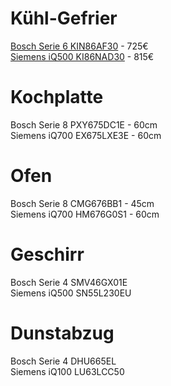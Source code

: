 # Kühl-Gefrier

[Bosch Serie 6 KIN86AF30](https://geizhals.at/bosch-serie-6-kin86af30-a855114.html) - 725€  
[Siemens iQ500 KI86NAD30](https://geizhals.at/siemens-iq500-ki86nad30-a914287.html) - 815€ 

# Kochplatte

Bosch Serie 8 PXY675DC1E - 60cm  
Siemens iQ700 EX675LXE3E - 60cm  

# Ofen

Bosch Serie 8 CMG676BB1 - 45cm  
Siemens iQ700 HM676G0S1 - 60cm  

# Geschirr

Bosch Serie 4 SMV46GX01E  
Siemens iQ500 SN55L230EU  

# Dunstabzug

Bosch Serie 4 DHU665EL  
Siemens iQ100 LU63LCC50
